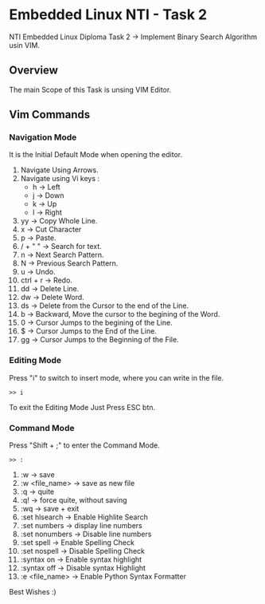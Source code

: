 # Embedded Linux NTI - Task 2
NTI Embedded Linux Diploma Task 2 -> Implement Binary Search Algorithm usin VIM.

## Overview
The main Scope of this Task is unsing VIM Editor.

## Vim Commands
### Navigation Mode
It is the Initial Default Mode when opening the editor.

1) Navigate Using Arrows.
2) Navigate using Vi keys :
   * h -> Left
   * j -> Down
   * k -> Up
   * l -> Right
3) yy        -> Copy Whole Line.
4) x         -> Cut Character
5) p         -> Paste.
6) / + " "   -> Search for text.
7) n         -> Next Search Pattern.
8) N         -> Previous Search Pattern.
9) u         -> Undo.
10) ctrl + r -> Redo.
11) dd       -> Delete Line.
12) dw       -> Delete Word.
13) ds       -> Delete from the Cursor to the end of the Line.
14) b        -> Backward, Move the cursor to the begining of the Word.
15) 0        -> Cursor Jumps to the begining of the Line.
16) $        -> Cursor Jumps to the End of the Line.
17) gg       -> Cursor Jumps to the Beginning of the File.

### Editing Mode
Press "i" to switch to insert mode, where you can write in the file.
```
>> i
```
To exit the Editing Mode Just Press ESC btn.

### Command Mode
Press "Shift + ;" to enter the Command Mode.
```
>> :
```
1) :w             -> save
2) :w <file_name> -> save as new file
3) :q             -> quite
4) :q!            -> force quite, without saving
5) :wq            -> save + exit
6) :set hlsearch  -> Enable Highlite Search
7) :set numbers   -> display line numbers
8) :set nonumbers -> Disable line numbers
9) :set spell     -> Enable Spelling Check
10) :set nospell  -> Disable Spelling Check
11) :syntax on    -> Enable syntax highlight
13) :syntax off   -> Disable syntax Highlight
14) :e <file_name> -> Enable Python Syntax Formatter 


Best Wishes :)
